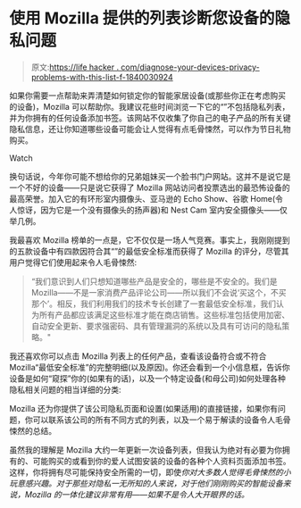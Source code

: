 # 使用 Mozilla 提供的列表诊断您设备的隐私问题

> 原文:[https://life hacker . com/diagnose-your-devices-privacy-problems-with-this-list-f-1840030924](https://lifehacker.com/diagnose-your-devices-privacy-problems-with-this-list-f-1840030924)

如果你需要一点帮助来弄清楚如何锁定你的智能家居设备(或那些你正在考虑购买的设备)，Mozilla 可以帮助你。我建议花些时间浏览一下它的“”不包括隐私列表，并为你拥有的任何设备添加书签。该网站不仅收集了你自己的电子产品的所有关键隐私信息，还让你知道哪些设备可能会让人觉得有点毛骨悚然，可以作为节日礼物购买。

Watch

换句话说，今年你可能不想给你的兄弟姐妹买一个脸书门户网站。这并不是说它是一个不好的设备——只是说它获得了 Mozilla 网站访问者投票选出的最恐怖设备的最高荣誉。加入它的有环形室内摄像头、亚马逊的 Echo Show、谷歌 Home(令人惊讶，因为它是一个没有摄像头的扬声器)和 Nest Cam 室内安全摄像头——仅举几例。

我最喜欢 Mozilla 榜单的一点是，它不仅仅是一场人气竞赛。事实上，我刚刚提到的五款设备中有四款因符合其“”的最低安全标准而获得了 Mozilla 的评分，尽管其用户觉得它们使用起来令人毛骨悚然:

> “我们意识到人们只想知道哪些产品是安全的，哪些是不安全的。我们是 Mozilla——不是一家消费产品评论公司——所以我们不会说‘买这个，不买那个’。相反，我们利用我们的技术专长创建了一套最低安全标准，我们认为所有产品都应该满足这些标准才能在商店销售。这些标准包括使用加密、自动安全更新、要求强密码、具有管理漏洞的系统以及具有可访问的隐私策略。"

我还喜欢你可以点击 Mozilla 列表上的任何产品，查看该设备符合或不符合 Mozilla“最低安全标准”的完整明细(以及原因)。你还会看到一个小信息框，告诉你设备是如何“窥探”你的(如果有的话)，以及一个特定设备(和母公司)如何处理各种隐私相关问题的相当详细的分类:

Mozilla 还为你提供了该公司隐私页面和设置(如果适用)的直接链接，如果你有问题，你可以联系该公司的所有不同方式的列表，以及一个易于解读的设备令人毛骨悚然的总结。

虽然我的理解是 Mozilla 大约一年更新一次设备列表，但我认为绝对有必要为你拥有的、可能购买的或看到你的爱人试图安装的设备的各种个人资料页面添加书签。这样，你将拥有尽可能保持安全所需的一切，即使*你对大多数人觉得毛骨悚然的小玩意感兴趣。对于那些对隐私一无所知的人来说，对于他们刚刚购买的智能设备来说，Mozilla 的一体化建议非常有用——如果不是令人大开眼界的话。*